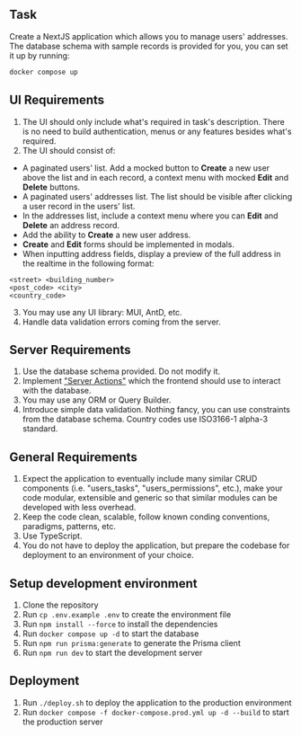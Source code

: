 ## Task

Create a NextJS application which allows you to manage users' addresses. The database schema with sample records is provided for you, you can set it up by running:

```bash
docker compose up
```

## UI Requirements

1. The UI should only include what's required in task's description. There is no need to build authentication, menus or any features besides what's required.
2. The UI should consist of:

-   A paginated users' list. Add a mocked button to **Create** a new user above the list and in each record, a context menu with mocked **Edit** and **Delete** buttons.
-   A paginated users' addresses list. The list should be visible after clicking a user record in the users' list.
-   In the addresses list, include a context menu where you can **Edit** and **Delete** an address record.
-   Add the ability to **Create** a new user address.
-   **Create** and **Edit** forms should be implemented in modals.
-   When inputting address fields, display a preview of the full address in the realtime in the following format:

```
<street> <building_number>
<post_code> <city>
<country_code>
```

3. You may use any UI library: MUI, AntD, etc.
4. Handle data validation errors coming from the server.

## Server Requirements

1. Use the database schema provided. Do not modify it.
2. Implement ["Server Actions"](https://nextjs.org/docs/app/building-your-application/data-fetching/server-actions-and-mutations) which the frontend should use to interact with the database.
3. You may use any ORM or Query Builder.
4. Introduce simple data validation. Nothing fancy, you can use constraints from the database schema. Country codes use ISO3166-1 alpha-3 standard.

## General Requirements

1. Expect the application to eventually include many similar CRUD components (i.e. "users_tasks", "users_permissions", etc.), make your code modular, extensible and generic so that similar modules can be developed with less overhead.
2. Keep the code clean, scalable, follow known conding conventions, paradigms, patterns, etc.
3. Use TypeScript.
4. You do not have to deploy the application, but prepare the codebase for deployment to an environment of your choice.

## Setup development environment

1. Clone the repository
2. Run `cp .env.example .env` to create the environment file
3. Run `npm install --force` to install the dependencies
4. Run `docker compose up -d` to start the database
5. Run `npm run prisma:generate` to generate the Prisma client
6. Run `npm run dev` to start the development server

## Deployment

1. Run `./deploy.sh` to deploy the application to the production environment
2. Run `docker compose -f docker-compose.prod.yml up -d --build` to start the production server

